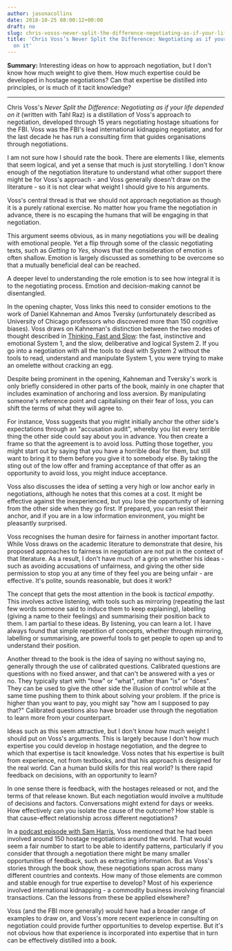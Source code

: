 ```yaml
---
author: jasonacollins
date: 2018-10-25 08:00:12+00:00
draft: no
slug: chris-vosss-never-split-the-difference-negotiating-as-if-your-life-depended-on-it
title: 'Chris Voss’s Never Split the Difference: Negotiating as if your life depended
  on it'
---
```


**Summary:** Interesting ideas on how to approach negotiation, but I don't know how much weight to give them. How much expertise could be developed in hostage negotiations? Can that expertise be distilled into principles, or is much of it tacit knowledge?

---

Chris Voss's *Never Split the Difference: Negotiating as if your life depended on it* (written with Tahl Raz) is a distillation of Voss's approach to negotiation, developed through 15 years negotiating hostage situations for the FBI. Voss was the FBI's lead international kidnapping negotiator, and for the last decade he has run a consulting firm that guides organisations through negotiations.

I am not sure how I should rate the book. There are elements I like, elements that seem logical, and yet a sense that much is just storytelling. I don't know enough of the negotiation literature to understand what other support there might be for Voss's approach - and Voss generally doesn't draw on the literature - so it is not clear what weight I should give to his arguments.

Voss's central thread is that we should not approach negotiation as though it is a purely rational exercise. No matter how you frame the negotiation in advance, there is no escaping the humans that will be engaging in that negotiation.

This argument seems obvious, as in many negotiations you will be dealing with emotional people. Yet a flip through some of the classic negotiating texts, such as *Getting to Yes*, shows that the consideration of emotion is often shallow. Emotion is largely discussed as something to be overcome so that a mutually beneficial deal can be reached.

A deeper level to understanding the role emotion is to see how integral it is to the negotiating process. Emotion and decision-making cannot be disentangled.

In the opening chapter, Voss links this need to consider emotions to the work of Daniel Kahneman and Amos Tversky (unfortunately described as University of Chicago professors who discovered more than 150 cognitive biases). Voss draws on Kahneman's distinction between the two modes of thought described in [Thinking, Fast and Slow](https://www.jasoncollins.blog/re-reading-kahnemans-thinking-fast-and-slow/): the fast, instinctive and emotional System 1, and the slow, deliberative and logical System 2. If you go into a negotiation with all the tools to deal with System 2 without the tools to read, understand and manipulate System 1, you were trying to make an omelette without cracking an egg.

Despite being prominent in the opening, Kahneman and Tversky's work is only briefly considered in other parts of the book, mainly in one chapter that includes examination of anchoring and loss aversion. By manipulating someone's reference point and capitalising on their fear of loss, you can shift the terms of what they will agree to.

For instance, Voss suggests that you might initially anchor the other side's expectations through an "accusation audit", whereby you list every terrible thing the other side could say about you in advance. You then create a frame so that the agreement is to avoid loss. Putting those together, you might start out by saying that you have a horrible deal for them, but still want to bring it to them before you give it to somebody else. By taking the sting out of the low offer and framing acceptance of that offer as an opportunity to avoid loss, you might induce acceptance.

Voss also discusses the idea of setting a very high or low anchor early in negotiations, although he notes that this comes at a cost. It might be effective against the inexperienced, but you lose the opportunity of learning from the other side when they go first. If prepared, you can resist their anchor, and if you are in a low information environment, you might be pleasantly surprised.

Voss recognises the human desire for fairness in another important factor. While Voss draws on the academic literature to demonstrate that desire, his proposed approaches to fairness in negotiation are not put in the context of that literature. As a result, I don't have much of a grip on whether his ideas - such as avoiding accusations of unfairness, and giving the other side permission to stop you at any time of they feel you are being unfair - are effective. It's polite, sounds reasonable, but does it work?

The concept that gets the most attention in the book is _tactical empathy_. This involves active listening, with tools such as mirroring (repeating the last few words someone said to induce them to keep explaining), labelling (giving a name to their feelings) and summarising their position back to them. I am partial to these ideas. By listening, you can learn a lot. I have always found that simple repetition of concepts, whether through mirroring, labelling or summarising, are powerful tools to get people to open up and to understand their position.

Another thread to the book is the idea of saying no without saying no, generally through the use of calibrated questions. Calibrated questions are questions with no fixed answer, and that can't be answered with a yes or no. They typically start with "how" or "what", rather than "is" or "does". They can be used to give the other side the illusion of control while at the same time pushing them to think about solving your problem. If the price is higher than you want to pay, you might say "how am I supposed to pay that?" Calibrated questions also have broader use through the negotiation to learn more from your counterpart.

Ideas such as this seem attractive, but I don't know how much weight I should put on Voss's arguments. This is largely because I don't how much expertise you could develop in hostage negotiation, and the degree to which that expertise is tacit knowledge. Voss notes that his expertise is built from experience, not from textbooks, and that his approach is designed for the real world. Can a human build skills for this real world? Is there rapid feedback on decisions, with an opportunity to learn?

In one sense there is feedback, with the hostages released or not, and the terms of that release known. But each negotiation would involve a multitude of decisions and factors. Conversations might extend for days or weeks. How effectively can you isolate the cause of the outcome? How stable is that cause-effect relationship across different negotiations?

In a [podcast episode with Sam Harris](https://samharris.org/podcasts/title-132-freeing-hostages/), Voss mentioned that he had been involved around 150 hostage negotiations around the world. That would seem a fair number to start to be able to identify patterns, particularly if you consider that through a negotiation there might be many smaller opportunities of feedback, such as extracting information. But as Voss's stories through the book show, these negotiations span across many different countries and contexts. How many of those elements are common and stable enough for true expertise to develop? Most of his experience involved international kidnapping - a commodity business involving financial transactions. Can the lessons from these be applied elsewhere?

Voss (and the FBI more generally) would have had a broader range of examples to draw on, and Voss's more recent experience in consulting on negotiation could provide further opportunities to develop expertise. But it's not obvious how that experience is incorporated into expertise that in turn can be effectively distilled into a book.
